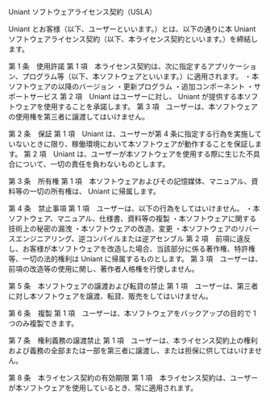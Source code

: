 Uniant ソフトウェアライセンス契約（USLA）


Uniant とお客様（以下、ユーザーといいます。）とは、以下の通りに本 Uniant ソフトウェアライセンス契約（以下、本ライセンス契約といいます。）を締結します。

第 1 条　使用許諾
第 1 項　本ライセンス契約は、次に指定するアプリケーション、プログラム等（以下、本ソフトウェアといいます。）に適用されます。
・本ソフトウェアの以降のバージョン
・更新プログラム
・追加コンポーネント
・サポートサービス
第 2 項　Uniant はユーザーに対し、 Uniant が提供する本ソフトウェアを使用することを承諾します。
第 3 項　ユーザーは、本ソフトウェアの使用権を第三者に譲渡してはいけません。

第 2 条　保証
第 1 項　Uniant は、ユーザーが第 4 条に指定する行為を実施していないときに限り、稼働環境において本ソフトウェアが動作することを保証します。
第 2 項　Uniant は、ユーザーが本ソフトウェアを使用する際に生じた不具合について、一切の責任を負わないものとします。

第 3 条　所有権
第 1 項　本ソフトウェアおよびその記憶媒体、マニュアル、資料等の一切の所有権は、 Uniant に帰属します。

第 4 条　禁止事項
第 1 項　ユーザーは、以下の行為をしてはいけません。
・本ソフトウェア、マニュアル、仕様書、資料等の複製
・本ソフトウェアに関する技術上の秘密の漏洩
・本ソフトウェアの改造、変更
・本ソフトウェアのリバースエンジニアリング、逆コンパイルまたは逆アセンブル
第 2 項　前項に違反し、お客様が本ソフトウェアを改造した場合、当該部分に係る著作権、特許権等、一切の法的権利は Uniant に帰属するものとします。
第 3 項　ユーザーは、前項の改造等の使用に関し、著作者人格権を行使しません。

第 5 条　本ソフトウェアの譲渡および転貸の禁止
第 1 項　ユーザーは、第三者に対し本ソフトウェアを譲渡、転貸、販売をしてはいけません。

第 6 条　複製
第 1 項　ユーザーは、本ソフトウェアをバックアップの目的で 1 つのみ複製できます。

第 7 条　権利義務の譲渡禁止
第 1 項　ユーザーは、本ライセンス契約上の権利および義務の全部または一部を第三者に譲渡し、または担保に供してはいけません。

第 8 条　本ライセンス契約の有効期限
第 1 項　本ライセンス契約は、ユーザーが本ソフトウェアを使用しているとき、常に適用されます。
